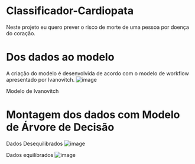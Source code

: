 # Classificador-Cardiopata
Neste projeto eu quero prever o risco de morte de uma pessoa por doença do coração.
# Dos dados ao modelo
A criação do modelo é desenvolvida de acordo com o modelo de workflow apresentado por Ivanovitch.
![image](https://user-images.githubusercontent.com/90334631/171309944-dabac0cc-3e37-4271-9050-8b1709ac8e08.png)

Modelo de Ivanovitch

# Montagem dos dados com Modelo de Árvore de Decisão
Dados Desequilibrados
![image](https://user-images.githubusercontent.com/90334631/171311392-72cfc214-9ec0-445b-a288-22a0b22988f5.png)

Dados equilibrados
![image](https://user-images.githubusercontent.com/90334631/171311349-cd2a65cc-e148-4181-80ed-577dfa2ca239.png)
